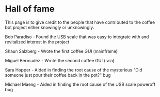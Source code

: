 Hall of fame
============

This page is to give credit to the people that have contributed to the coffee bot project either knowingly or unknowingly.

Bob Paradiso - Found the USB scale that was easy to integrate with and revitalized interest in the project

Shaun Salzberg - Wrote the first coffee GUI (mainframe)

Miguel Bermudez - Wrote the second coffee GUI (rain)

Sara Hopper - Aided in finding the root cause of the mysterious "Did someone just pour their coffee back in the pot?" bug

Michael Maeng - Aided in finding the root cause of the USB scale poweroff bug
